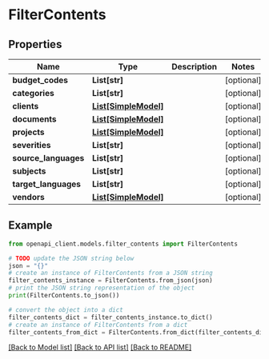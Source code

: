 # FilterContents


## Properties

Name | Type | Description | Notes
------------ | ------------- | ------------- | -------------
**budget_codes** | **List[str]** |  | [optional] 
**categories** | **List[str]** |  | [optional] 
**clients** | [**List[SimpleModel]**](SimpleModel.md) |  | [optional] 
**documents** | [**List[SimpleModel]**](SimpleModel.md) |  | [optional] 
**projects** | [**List[SimpleModel]**](SimpleModel.md) |  | [optional] 
**severities** | **List[str]** |  | [optional] 
**source_languages** | **List[str]** |  | [optional] 
**subjects** | **List[str]** |  | [optional] 
**target_languages** | **List[str]** |  | [optional] 
**vendors** | [**List[SimpleModel]**](SimpleModel.md) |  | [optional] 

## Example

```python
from openapi_client.models.filter_contents import FilterContents

# TODO update the JSON string below
json = "{}"
# create an instance of FilterContents from a JSON string
filter_contents_instance = FilterContents.from_json(json)
# print the JSON string representation of the object
print(FilterContents.to_json())

# convert the object into a dict
filter_contents_dict = filter_contents_instance.to_dict()
# create an instance of FilterContents from a dict
filter_contents_from_dict = FilterContents.from_dict(filter_contents_dict)
```
[[Back to Model list]](../README.md#documentation-for-models) [[Back to API list]](../README.md#documentation-for-api-endpoints) [[Back to README]](../README.md)


